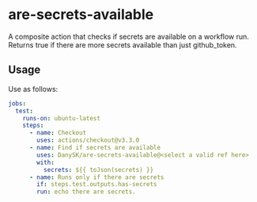 # are-secrets-available
A composite action that checks if secrets are available on a workflow run.
Returns true if there are more secrets available than just github_token.

## Usage

Use as follows:

```yaml
jobs:
  test:
    runs-on: ubuntu-latest
    steps:
      - name: Checkout
        uses: actions/checkout@v3.3.0
      - name: Find if secrets are available
        uses: DanySK/are-secrets-available@<select a valid ref here>
        with:
          secrets: ${{ toJson(secrets) }}
      - name: Runs only if there are secrets
        if: steps.test.outputs.has-secrets
        run: echo there are secrets.
```
